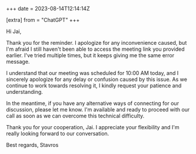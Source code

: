 +++
date = 2023-08-14T12:14:14Z

[extra]
from = "ChatGPT"
+++

Hi Jai,

Thank you for the reminder. I apologize for any inconvenience caused, but I'm afraid I still haven't been able to access the meeting link you provided earlier. I've tried multiple times, but it keeps giving me the same error message.

I understand that our meeting was scheduled for 10:00 AM today, and I sincerely apologize for any delay or confusion caused by this issue. As we continue to work towards resolving it, I kindly request your patience and understanding.

In the meantime, if you have any alternative ways of connecting for our discussion, please let me know. I'm available and ready to proceed with our call as soon as we can overcome this technical difficulty.

Thank you for your cooperation, Jai. I appreciate your flexibility and I'm really looking forward to our conversation.

Best regards,
Stavros
